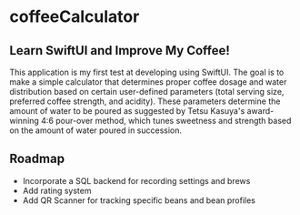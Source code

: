 # coffeeCalculator
## Learn SwiftUI and Improve My Coffee!
 
This application is my first test at developing using SwiftUI. The goal is to make a simple calculator that determines proper coffee dosage and water distribution based on certain user-defined parameters (total serving size, preferred coffee strength, and acidity). These parameters determine the amount of water to be poured as suggested by Tetsu Kasuya's award-winning 4:6 pour-over method, which tunes sweetness and strength based on the amount of water poured in succession.

## Roadmap
- Incorporate a SQL backend for recording settings and brews
- Add rating system
- Add QR Scanner for tracking specific beans and bean profiles